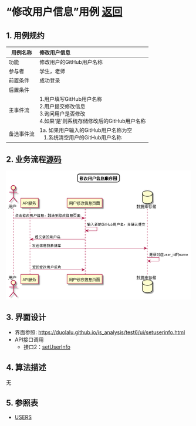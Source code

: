 # “修改用户信息”用例 [返回](../README.md)
## 1. 用例规约

|用例名称|修改用户信息|
|-------|:-------------|
|功能|修改用户的GitHub用户名称|
|参与者|学生，老师|
|前置条件|成功登录|
|后置条件| |
|主事件流| 1.用户填写GitHub用户名称 <br/> 2.用户提交修改信息 <br/>3.询问用户是否修改</br>4.如果‘是’则系统存储修改后的GitHub用户名称|
|备选事件流|1a. 如果用户输入的GitHub用户名称为空 <br/>&nbsp;&nbsp; 1.系统清空用户的GitHub用户名称|

## 2. 业务流程[源码](../顺序图/修改用户信息.puml)
 ![修改密码](../images/顺序图/修改用户信.png)


## 3. 界面设计
- 界面参照: https://duolalu.github.io/is_analysis/test6/ui/setuserinfo.html
- API接口调用
    - 接口2：[setUserInfo](../接口/setUserInfo.md)
    
## 4. 算法描述
无
## 5. 参照表
- [USERS](../数据库设计.md/#USERS)
